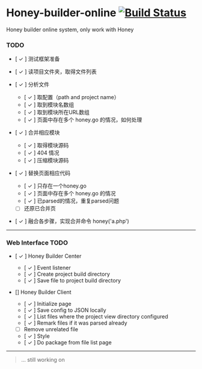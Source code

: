 Honey-builder-online [![Build Status](https://secure.travis-ci.org/xydudu/Honey-builder-online.png?branch=master)](https://travis-ci.org/xydudu/Honey-builder-online)
====================

Honey builder online system, only work with Honey


### TODO

- [ ✓ ] 测试框架准备

- [ ✓ ] 读项目文件夹，取得文件列表

- [ ✓ ] 分析文件
    
    - [ ✓ ] 取配置（path and project name）
    - [ ✓ ] 取到模块名数组
    - [ ✓ ] 取到模块所在URL数组
    - [ ✓ ] 页面中存在多个 honey.go 的情况，如何处理

- [ ✓ ] 合并相应模块
    
    - [ ✓ ] 取得模块源码
    - [ ✓ ] 404 情况
    - [ ✓ ] 压缩模块源码

- [ ✓ ] 替换页面相应代码
    - [ ✓ ] 只存在一个honey.go
    - [ ✓ ] 页面中存在多个 honey.go 的情况
    - [ ✓ ] 已parsed的情况，重复parsed问题
    - [  ] 还原已合并页

- [ ✓ ] 融合各步骤，实现合并命令 honey('a.php')


---

### Web Interface TODO

- [ ✓ ] Honey Builder Center
    
    - [ ✓ ] Event listener
    - [ ✓ ] Create project build directory
    - [ ✓ ] Save file to project build directory

- [] Honey Builder Client
    
    - [ ✓ ] Initialize page
    - [ ✓ ] Save config to JSON locally
    - [ ✓ ] List files where the project view directory configured
    - [ ✓ ] Remark files if it was parsed already
    - [ ] Remove unrelated file
    - [ ✓ ] Style
    - [ ✓ ] Do package from file list page 

---

> ... still working on
